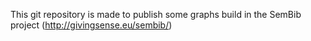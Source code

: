 This git repository is made to publish some graphs build in the SemBib project
(http://givingsense.eu/sembib/)